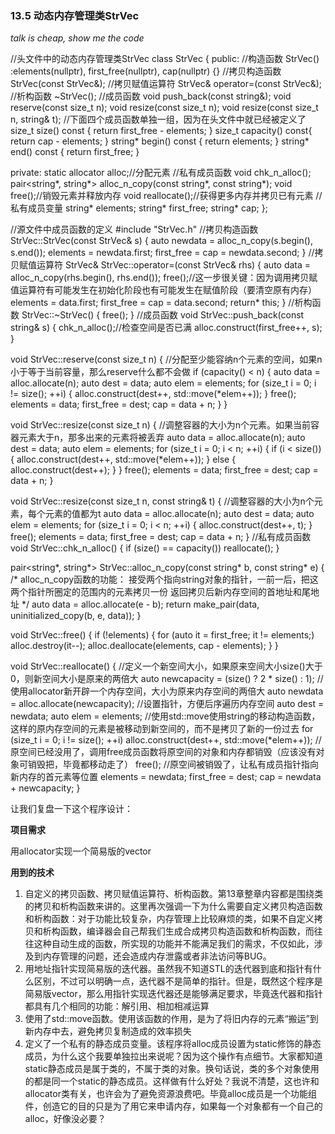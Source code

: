 ### 13.5 动态内存管理类StrVec

 *talk is cheap, show me the code*

//头文件中的动态内存管理类StrVec
class StrVec
{
public:
	//构造函数
	StrVec() :elements(nullptr), first_free(nullptr), cap(nullptr) {}
	//拷贝构造函数
	StrVec(const StrVec&);
	//拷贝赋值运算符
	StrVec& operator=(const StrVec&);
	//析构函数
	~StrVec();
	//成员函数
	void push_back(const string&);
	void reserve(const size_t n);
	void resize(const size_t n);
	void resize(const size_t n, string& t);
	//下面四个成员函数单独一组，因为在头文件中就已经被定义了
	size_t size() const { return first_free - elements; }
	size_t capacity() const{ return cap - elements; }
	string* begin() const { return elements; }
	string* end() const { return first_free; }

private:
	static allocator<string> alloc;//分配元素
	//私有成员函数
	void chk_n_alloc();
	pair<string*, string*> alloc_n_copy(const string*, const string*);
	void free();//销毁元素并释放内存
	void reallocate();//获得更多内存并拷贝已有元素
	//私有成员变量
	string* elements;
	string* first_free;
	string* cap;
};
  
  //源文件中成员函数的定义
#include "StrVec.h"
//拷贝构造函数
StrVec::StrVec(const StrVec& s)
{
	auto newdata = alloc_n_copy(s.begin(), s.end());
	elements = newdata.first;
	first_free = cap = newdata.second;
}
//拷贝赋值运算符
StrVec& StrVec::operator=(const StrVec& rhs)
{
	auto data = alloc_n_copy(rhs.begin(), rhs.end());
	free();//这一步很关键：因为调用拷贝赋值运算符有可能发生在初始化阶段也有可能发生在赋值阶段（要清空原有内存）
	elements = data.first;
	first_free = cap = data.second;
	return* this;
}
//析构函数
StrVec::~StrVec()
{
	free();
}
//成员函数
void StrVec::push_back(const string& s)
{
	chk_n_alloc();//检查空间是否已满
	alloc.construct(first_free++, s);
}

void StrVec::reserve(const size_t n)
{
    //分配至少能容纳n个元素的空间，如果n小于等于当前容量，那么reserve什么都不会做
	if (capacity() < n)
	{
		auto data = alloc.allocate(n);
		auto dest = data;
		auto elem = elements;
		for (size_t i = 0; i != size(); ++i)
		{
			alloc.construct(dest++, std::move(*elem++));
		}
		free();
		elements = data;
		first_free = dest;
		cap = data + n;
	}
}

void StrVec::resize(const size_t n)
{
	//调整容器的大小为n个元素。如果当前容器元素大于n，那多出来的元素将被丢弃
	auto data = alloc.allocate(n);
	auto dest = data;
	auto elem = elements;
	for (size_t i = 0; i < n; ++i)
	{
		if (i < size())
		{
			alloc.construct(dest++, std::move(*elem++));
		}
		else
		{
			alloc.construct(dest++);
		}
	}
	free();
	elements = data;
	first_free = dest;
	cap = data + n;
}

void StrVec::resize(const size_t n, const string& t)
{
	//调整容器的大小为n个元素，每个元素的值都为t
	auto data = alloc.allocate(n);
	auto dest = data;
	auto elem = elements;
	for (size_t i = 0; i < n; ++i)
	{
		alloc.construct(dest++, t);
	}
	free();
	elements = data;
	first_free = dest;
	cap = data + n;
}
//私有成员函数
void StrVec::chk_n_alloc()
{
	if (size() == capacity())
		reallocate();
}

pair<string*, string*> StrVec::alloc_n_copy(const string* b, const string* e)
{
    /*
    alloc_n_copy函数的功能：
    接受两个指向string对象的指针，一前一后，把这两个指针所圈定的范围内的元素拷贝一份
    返回拷贝后新内存空间的首地址和尾地址
    */
	auto data = alloc.allocate(e - b);
	return make_pair(data, uninitialized_copy(b, e, data));
}

void StrVec::free()
{
	if (!elements)
	{
		for (auto it = first_free; it != elements;)
			alloc.destroy(it--);
		alloc.deallocate(elements, cap - elements);
	}
}

void StrVec::reallocate()
{
	//定义一个新空间大小，如果原来空间大小size()大于0，则新空间大小是原来的两倍大
	auto newcapacity = (size() ? 2 * size() : 1);
	//使用allocator新开辟一个内存空间，大小为原来内存空间的两倍大
	auto newdata = alloc.allocate(newcapacity);
	//设置指针，方便后序遍历内存空间
	auto dest = newdata;
	auto elem = elements;
	//使用std::move使用string的移动构造函数，这样的原内存空间的元素是被移动到新空间的，而不是拷贝了新的一份过去
	for (size_t i = 0; i != size(); ++i)
		alloc.construct(dest++, std::move(*elem++));
	//原空间已经没用了，调用free成员函数将原空间的对象和内存都销毁（应该没有对象可销毁把，毕竟都移动走了）
	free();
	//原空间被销毁了，让私有成员指针指向新内存的首元素等位置
	elements = newdata;
	first_free = dest;
	cap = newdata + newcapacity;
}

让我们复盘一下这个程序设计：

**项目需求**

用allocator实现一个简易版的vector

**用到的技术**

1. 自定义的拷贝函数、拷贝赋值运算符、析构函数。第13章整章内容都是围绕类的拷贝和析构函数来讲的。这里再次强调一下为什么需要自定义拷贝构造函数和析构函数：对于功能比较复杂，内存管理上比较麻烦的类，如果不自定义拷贝和析构函数，编译器会自己帮我们生成合成拷贝构造函数和析构函数，而往往这种自动生成的函数，所实现的功能并不能满足我们的需求，不仅如此，涉及到内存管理的问题，还会造成内存泄露或者非法访问等BUG。
2. 用地址指针实现简易版的迭代器。虽然我不知道STL的迭代器到底和指针有什么区别，不过可以明确一点，迭代器不是简单的指针。但是，既然这个程序是简易版vector，那么用指针实现迭代器还是能够满足要求，毕竟迭代器和指针都具有几个相同的功能：解引用、相加相减运算
3. 使用了std::move函数。使用该函数的作用，是为了将旧内存的元素“搬运”到新内存中去，避免拷贝复制造成的效率损失
4. 定义了一个私有的静态成员变量。该程序将alloc成员设置为static修饰的静态成员，为什么这个我要单独拉出来说呢？因为这个操作有点细节。大家都知道static静态成员是属于类的，不属于类的对象。换句话说，类的多个对象使用的都是同一个static的静态成员。这样做有什么好处？我说不清楚，这也许和allocator类有关，也许会为了避免资源浪费吧。毕竟alloc成员是一个功能组件，创造它的目的只是为了用它来申请内存，如果每一个对象都有一个自己的alloc，好像没必要？

